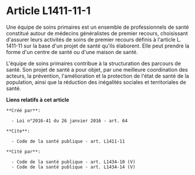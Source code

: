 # Article L1411-11-1

Une équipe de soins primaires est un ensemble de professionnels de santé constitué autour de médecins généralistes de premier
recours, choisissant d'assurer leurs activités de soins de premier recours définis à l'article L. 1411-11 sur la base d'un
projet de santé qu'ils élaborent. Elle peut prendre la forme d'un centre de santé ou d'une maison de santé. 

L'équipe de soins primaires contribue à la structuration des parcours de santé. Son projet de santé a pour objet, par une
meilleure coordination des acteurs, la prévention, l'amélioration et la protection de l'état de santé de la population, ainsi
que la réduction des inégalités sociales et territoriales de santé.

**Liens relatifs à cet article**

	**Créé par**:

	  - Loi n°2016-41 du 26 janvier 2016 - art. 64

	**Cite**:

	  - Code de la santé publique - art. L1411-11

	**Cité par**:

	  - Code de la santé publique - art. L1434-10 (V)
	  - Code de la santé publique - art. L1434-14 (V)
